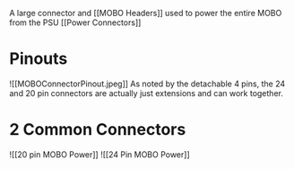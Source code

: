A large connector and [[MOBO Headers]] used to power the entire MOBO from the PSU [[Power Connectors]]

# Pinouts
![[MOBOConnectorPinout.jpeg]]
As noted by the detachable 4 pins, the 24 and 20 pin connectors are actually just extensions and can work together.

# 2 Common Connectors
![[20 pin MOBO Power]]
![[24 Pin MOBO Power]]

